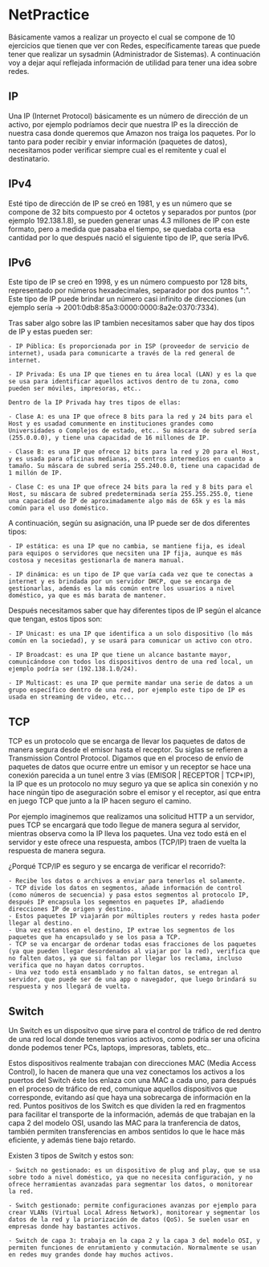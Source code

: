 # NetPractice

Básicamente vamos a realizar un proyecto el cual se compone de 10 ejercicios que tienen que ver con Redes, específicamente tareas que puede tener que realizar un sysadmin (Administrador de Sistemas). A continuación voy a dejar aquí reflejada información de utilidad para tener una idea sobre redes.

## IP

Una IP (Internet Protocol) básicamente es un número de dirección de un activo, por ejemplo podríamos decir que nuestra IP es la dirección de nuestra casa donde queremos que Amazon nos traiga los paquetes. Por lo tanto para poder recibir y enviar información (paquetes de datos), necesitamos poder verificar siempre cual es el remitente y cual el destinatario.

## IPv4

Esté tipo de dirección de IP se creó en 1981, y es un número que se compone de 32 bits compuesto por 4 octetos y separados por puntos (por ejemplo 192.138.1.8), se pueden generar unas 4.3 millones de IP con este formato, pero a medida que pasaba el tiempo, se quedaba corta esa cantidad por lo que después nació el siguiente tipo de IP, que sería IPv6.

## IPv6

Este tipo de IP se creó en 1998, y es un número compuesto por 128 bits, representado por números hexadecimales, separador por dos puntos ":". Este tipo de IP puede brindar un número casi infinito de direcciones (un ejemplo sería -> 2001:0db8:85a3:0000:0000:8a2e:0370:7334).

Tras saber algo sobre las IP tambien necesitamos saber que hay dos tipos de IP y estas pueden ser:

    - IP Pública: Es proporcionada por in ISP (proveedor de servicio de internet), usada para comunicarte a través de la red general de internet.

    - IP Privada: Es una IP que tienes en tu área local (LAN) y es la que se usa para identificar aquellos activos dentro de tu zona, como pueden ser móviles, impresoras, etc..

    Dentro de la IP Privada hay tres tipos de ellas:

    - Clase A: es una IP que ofrece 8 bits para la red y 24 bits para el Host y es usadad comunmente en instituciones grandes como Universidades o Complejos de estado, etc.. Su máscara de subred sería (255.0.0.0), y tiene una capacidad de 16 millones de IP.

    - Clase B: es una IP que ofrece 12 bits para la red y 20 para el Host, y es usada para oficinas medianas, o centros intermedios en cuanto a tamaño. Su máscara de subred sería 255.240.0.0, tiene una capacidad de 1 millón de IP.

    - Clase C: es una IP que ofrece 24 bits para la red y 8 bits para el Host, su máscara de subred predeterminada sería 255.255.255.0, tiene una capacidad de IP de aproximadamente algo más de 65k y es la más común para el uso doméstico.

A continuación, según su asignación, una IP puede ser de dos diferentes tipos:

    - IP estática: es una IP que no cambia, se mantiene fija, es ideal para equipos o servidores que necsiten una IP fija, aunque es más costosa y necesitas gestionarla de manera manual.

    - IP dinámica: es un tipo de IP que varía cada vez que te conectas a internet y es brindada por un servidor DHCP, que se encarga de gestionarlas, además es la más común entre los usuarios a nivel doméstico, ya que es más barata de mantener.

Después necesitamos saber que hay diferentes tipos de IP según el alcance que tengan, estos tipos son:

    - IP Unicast: es una IP que identifica a un solo dispositivo (lo más común en la sociedad), y se usará para comunicar un activo con otro.

    - IP Broadcast: es una IP que tiene un alcance bastante mayor, comunicándose con todos los dispositivos dentro de una red local, un ejemplo podría ser (192.138.1.0/24).

    - IP Multicast: es una IP que permite mandar una serie de datos a un grupo específico dentro de una red, por ejemplo este tipo de IP es usada en streaming de video, etc...

## TCP

TCP es un protocolo que se encarga de llevar los paquetes de datos de manera segura desde el emisor hasta el receptor. Su siglas se refieren a Transmission Control Protocol. Digamos que en el proceso de envío de paquetes de datos que ocurre entre un emisor y un receptor se hace una conexión parecida a un tunel entre 3 vías (EMISOR | RECEPTOR | TCP+IP), la IP que es un protocolo no muy seguro ya que se aplica sin conexión y no hace ningún tipo de aseguración sobre el emisor y el receptor, así que entra en juego TCP que junto a la IP hacen seguro el camino.

Por ejemplo imaginemos que realizamos una solicitud HTTP a un servidor, pues TCP se encargará que todo llegue de manera segura al servidor, mientras observa como la IP lleva los paquetes. Una vez todo está en el servidor y este ofrece una respuesta, ambos (TCP/IP) traen de vuelta la respuesta de manera segura.

¿Porqué TCP/IP es seguro y se encarga de verificar el recorrido?:

    - Recibe los datos o archivos a enviar para tenerlos el solamente.
    - TCP divide los datos en segmentos, añade información de control (como números de secuencia) y pasa estos segmentos al protocolo IP, después IP encapsula los segmentos en paquetes IP, añadiendo direcciones IP de origen y destino.
    - Estos paquetes IP viajarán por múltiples routers y redes hasta poder llegar al destino.
    - Una vez estamos en el destino, IP extrae los segmentos de los paquetes que ha encapsulado y se los pasa a TCP.
    - TCP se va encargar de ordenar todas esas fracciones de los paquetes (ya que pueden llegar desordenados al viajar por la red), verifica que no falten datos, ya que si faltan por llegar los reclama, incluso verifica que no hayan datos corruptos.
    - Una vez todo está ensamblado y no faltan datos, se entregan al servidor, que puede ser de una app o navegador, que luego brindará su respuesta y nos llegará de vuelta.

## Switch

Un Switch es un dispositvo que sirve para el control de tráfico de red dentro de una red local donde tenemos varios activos, como podría ser una oficina donde podemos tener PCs, laptops, impresoras, tablets, etc..

Estos dispositivos realmente trabajan con direcciones MAC (Media Access Control), lo hacen de manera que una vez conectamos los activos a los puertos del Switch éste los enlaza con una MAC a cada uno, para después en el proceso de tráfico de red, comunique aquellos dispositivos que corresponde, evitando así que haya una sobrecarga de información en la red. Puntos positivos de los Switch es que dividen la red en fragmentos para facilitar el transporte de la información, además de que trabajan en la capa 2 del modelo OSI, usando las MAC para la tranferencia de datos, también permiten transferencias en ambos sentidos lo que le hace más eficiente, y además tiene bajo retardo.

Existen 3 tipos de Switch y estos son:

    - Switch no gestionado: es un dispositivo de plug and play, que se usa sobre todo a nivel doméstico, ya que no necesita configuración, y no ofrece herramientas avanzadas para segmentar los datos, o monitorear la red.

    - Switch gestionado: permite configuraciones avanzas por ejemplo para crear VLANs (Virtual Local Adress Network), monitorear y segmentar los datos de la red y la priorización de datos (QoS). Se suelen usar en empresas donde hay bastantes activos.

    - Switch de capa 3: trabaja en la capa 2 y la capa 3 del modelo OSI, y permiten funciones de enrutamiento y conmutación. Normalmente se usan en redes muy grandes donde hay muchos activos.